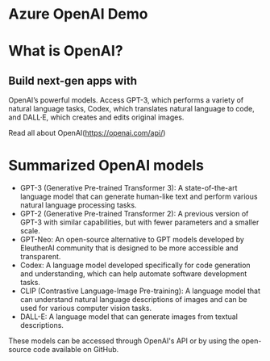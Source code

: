 # Azure OpenAI Demo

# What is OpenAI?
## Build next-gen apps with
OpenAI’s powerful models.
Access GPT-3, which performs a variety of natural language tasks, Codex, which translates natural language to code, and DALL·E, which creates and edits original images.

Read all about OpenAI(https://openai.com/api/)

# Summarized OpenAI models
- GPT-3 (Generative Pre-trained Transformer 3): A state-of-the-art language model that can generate human-like text and perform various natural language processing tasks.
- GPT-2 (Generative Pre-trained Transformer 2): A previous version of GPT-3 with similar capabilities, but with fewer parameters and a smaller scale.
- GPT-Neo: An open-source alternative to GPT models developed by EleutherAI community that is designed to be more accessible and transparent.
- Codex: A language model developed specifically for code generation and understanding, which can help automate software development tasks.
- CLIP (Contrastive Language-Image Pre-training): A language model that can understand natural language descriptions of images and can be used for various computer vision tasks.
- DALL-E: A language model that can generate images from textual descriptions.

These models can be accessed through OpenAI's API or by using the open-source code available on GitHub.

